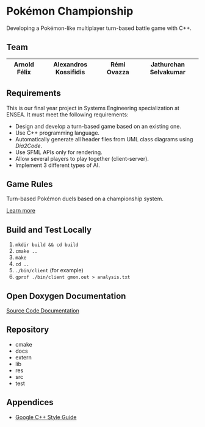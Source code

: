 # Pokémon Championship

Developing a Pokémon-like multiplayer turn-based battle game with C++.

## Team

| Arnold Félix | Alexandros Kossifidis | Rémi Ovazza | Jathurchan Selvakumar |
| ------------ | --------------------- | ----------- | --------------------- |

## Requirements

This is our final year project in Systems Engineering specialization at ENSEA. It must meet the following requirements:

- Design and develop a turn-based game based on an existing one.
- Use C++ programming language.
- Automatically generate all header files from UML class diagrams using *Dia2Code*.
- Use SFML APIs only for rendering.
- Allow several players to play together (client-server).
- Implement 3 different types of AI.

## Game Rules

Turn-based Pokémon duels based on a championship system.

[Learn more](/docs/game-rules.md)

## Build and Test Locally

1. `mkdir build && cd build`
2. `cmake ..`
3. `make`
4. `cd ..`
5. `./bin/client` (for example)
6. `gprof ./bin/client gmon.out > analysis.txt`

## Open Doxygen Documentation

[Source Code Documentation](https://github.com/jathurchan/pokemon-championship/docs/doxygen/html/index.html)

## Repository

- cmake
- docs
- extern
- lib
- res
- src
- test

## Appendices

- [Google C++ Style Guide](https://google.github.io/styleguide/cppguide.html)